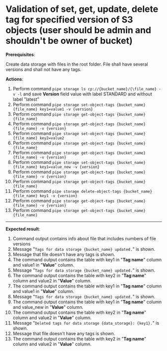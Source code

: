 # Validation of set, get, update, delete tag for specified version of S3 objects (user should be admin and shouldn't be owner of bucket)

**Prerequisites**:

Create data storage with files in the root folder.
File shall have several versions and shall not have any tags.

**Actions**:
1.	Perform command `pipe storage ls cp://{bucket_name}/{\file_name} -v -l` and save **Version** field value with label STANDARD and without label "latest"
2.	Perform command `pipe storage set-object-tags {bucket_name} {file_name} key1=value1 -v {version}`
3.	Perform command `pipe storage get-object-tags {bucket_name} {file_name}`
4.	Perform command `pipe storage get-object-tags {bucket_name} {file_name} -v {version}`
5.	Perform command `pipe storage set-object-tags {bucket_name} {file_name} key2=value2`
6.	Perform command `pipe storage get-object-tags {bucket_name} {file_name}`
7.	Perform command `pipe storage get-object-tags {bucket_name} {file_name} -v {version}`
8.	Perform command `pipe storage set-object-tags {bucket_name} {file_name} key1=value_new -v {version}`
9.	Perform command `pipe storage get-object-tags {bucket_name} {file_name} -v {version}`
10.	Perform command `pipe storage get-object-tags {bucket_name} {file_name}`
11.	Perform command `pipe storage delete-object-tags {bucket_name} {file_name} key1 -v {version}`
12.	Perform command `pipe storage get-object-tags {bucket_name} {file_name} -v {version}`
13.	Perform command `pipe storage get-object-tags {bucket_name} {file_name}`

***

**Expected result**:
1.	Command output contains info about file that includes numbers of file versions
2.	Message "`Tags for data storage {bucket_name} updated.`" is shown.
3.	Message that file doesn't have any tags is shown.
4.	The command output contains the table with key1 in "**Tag name**" column and value1 in "**Value**" column.
5.	Message "`Tags for data storage {bucket_name} updated.`" is shown.
6.	The command output contains the table with key2 in "**Tag name**" column and value2 in "**Value**" column.
7.	The command output contains the table with key1 in "**Tag name**" column and value1 in "**Value**" column.
8.	Message "`Tags for data storage {bucket_name} updated.`" is shown.
9.	The command output contains the table with key1 in "**Tag name**" column and value_new in "**Value**" column.
10.	The command output contains the table with key2 in "**Tag name**" column and value2 in "**Value**" column.
11.	Message "`Deleted tags for data storage {data_storage}: {key1}.`" is shown.
12.	Message that file doesn't have any tags is shown.
13.	The command output contains the table with key2 in "**Tag name**" column and value2 in "**Value**" column.